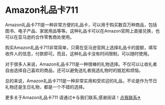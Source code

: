 # Amazon礼品卡711

Amazon礼品卡711是一种非常方便的礼品卡，可以用于购买数百万种商品，包括图书、电子产品、家居用品等等。这种礼品卡可以在Amazon官网上直接兑换，也可以在亚马逊的合作零售商处使用。

购买Amazon礼品卡711非常简单，只需在亚马逊官网上选择礼品卡的面额，填写收件人的信息，付款即可。而且，这种礼品卡没有时间限制，可以随时使用。

对于很多人来说，Amazon礼品卡711是一种很棒的礼物选择。不仅可以让收礼者自由选择自己喜欢的商品，还可以避免送礼者挑选礼物时的尴尬和烦恼。

总的来说，Amazon礼品卡711是一种非常实用和受欢迎的礼品，不论是作为节日礼物还是生日礼物，都是一个不错的选择。

更多关于Amazon礼品卡711 请通过✈与我们联系,感谢阅读！[点我联系✈](https://pro.G208.com)